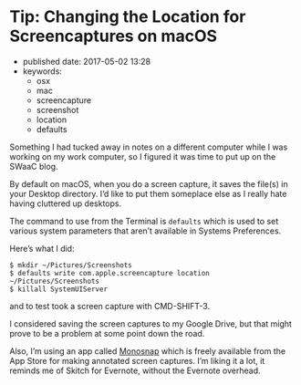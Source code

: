 # Tip: Changing the Location for Screencaptures on macOS

* published date: 2017-05-02 13:28
* keywords:
  * osx
  * mac
  * screencapture
  * screenshot
  * location
  * defaults

Something I had tucked away in notes on a different computer while I was working on my work computer, so I figured it was time to put up on the SWaaC blog.

By default on macOS, when you do a screen capture, it saves the file\(s\) in your Desktop directory. I’d like to put them someplace else as I really hate having cluttered up desktops.

The command to use from the Terminal is `defaults` which is used to set various system parameters that aren’t available in Systems Preferences.

Here’s what I did:

```text
$ mkdir ~/Pictures/Screenshots
$ defaults write com.apple.screencapture location ~/Pictures/Screenshots
$ killall SystemUIServer
```

and to test took a screen capture with CMD-SHIFT-3.

I considered saving the screen captures to my Google Drive, but that might prove to be a problem at some point down the road.

Also, I’m using an app called [Monosnap](https://monosnap.com/welcome) which is freely available from the App Store for making annotated screen captures. I’m liking it a lot, it reminds me of Skitch for Evernote, without the Evernote overhead.

